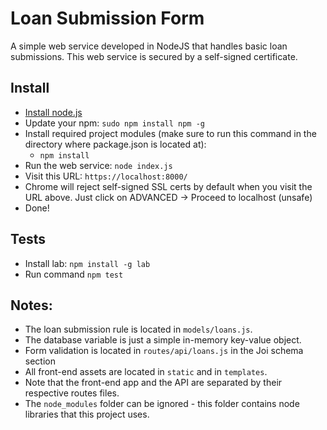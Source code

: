 # Loan Submission Form

A simple web service developed in NodeJS that handles basic loan submissions. This web service is secured by a self-signed certificate.

## Install

* [Install node.js](https://nodejs.org/en/)
* Update your npm: `sudo npm install npm -g`
* Install required project modules (make sure to run this command in the directory where package.json is located at): 
    * `npm install`
* Run the web service: `node index.js`
* Visit this URL: `https://localhost:8000/`
* Chrome will reject self-signed SSL certs by default when you visit the URL above. Just click on ADVANCED -> Proceed to localhost (unsafe)
* Done!

## Tests

* Install lab: `npm install -g lab`
* Run command `npm test`

## Notes:

* The loan submission rule is located in `models/loans.js`.
* The database variable is just a simple in-memory key-value object.
* Form validation is located in `routes/api/loans.js` in the Joi schema section
* All front-end assets are located in `static` and in `templates`.
* Note that the front-end app and the API are separated by their respective routes files.
* The `node_modules` folder can be ignored - this folder contains node libraries that this project uses.
